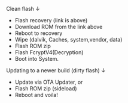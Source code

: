 Clean flash ↓

- Flash recovery (link is above)
- Download ROM from the link above
- Reboot to recovery
- Wipe (dalvik, Caches, system,vendor, data)
- Flash ROM zip  
- Flash FcryptV4(Decryption)
- Boot into System.

Updating to a newer build (dirty flash) ↓

- Update via OTA Updater, or
- Flash ROM zip (sideload)
- Reboot and voila!
